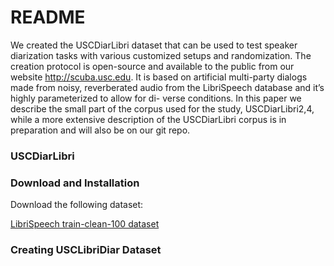 # README #

We created the USCDiarLibri dataset that can be used to test speaker diarization tasks with various customized setups and randomization. The creation protocol is open-source and available to the public from
our website http://scuba.usc.edu. It is based on artificial multi-party dialogs made from noisy, reverberated audio from the LibriSpeech database and it’s highly parameterized to allow for di-
verse conditions. In this paper we describe the small part of the corpus used for the study, USCDiarLibri2,4, while a more extensive description of the USCDiarLibri corpus is in preparation and will
also be on our git repo.

### USCDiarLibri ###


### Download and Installation ###

Download the following dataset:

[LibriSpeech train-clean-100 dataset](http://www.openslr.org/resources/12/train-clean-100.tar.gz)

### Creating USCLibriDiar Dataset ###


